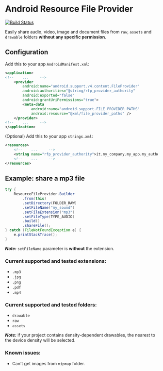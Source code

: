# Android Resource File Provider

[![Build Status](https://travis-ci.org/federicoboschini/Android-Resource-File-Provider.svg?branch=master)](https://travis-ci.org/federicoboschini/Android-Resource-File-Provider)

Easily share audio, video, image and document files from `raw`, `assets` and `drawable` folders **without any specific permission**.

## Configuration

Add this to your app `AndroidManifest.xml`:

```xml
<application>
<!--    ...     -->
    <provider
        android:name="android.support.v4.content.FileProvider"
        android:authorities="@string/rfp_provider_authority"
        android:exported="false"
        android:grantUriPermissions="true">
        <meta-data
            android:name="android.support.FILE_PROVIDER_PATHS"
            android:resource="@xml/file_provider_paths" />
    </provider>
<!--    ...     -->
</application>
```

(Optional) Add this to your app `strings.xml`:

```xml
<resources>
    <!--    ...     -->
    <string name="rfp_provider_authority">it.my_company.my_app.my_authority</string>
    <!--    ...     -->
</resources>
```

## Example: share a mp3 file

```java
try {
    ResourceFileProvider.Builder
        .from(this)
        .setDirectory(FOLDER_RAW)
        .setFileName("my_sound")
        .setFileExtension("mp3")
        .setFileType(TYPE_AUDIO)
        .build()
        .shareFile();
} catch (FileNotFoundException e) {
    e.printStackTrace();
}
```

***Note:*** `setFileName` parameter is **without** the extension.

### Current supported and tested extensions:

* `.mp3`
* `.jpg`
* `.png`
* `.pdf`
* `.mp4`

### Current supported and tested folders:

* `drawable`
* `raw`
* `assets`

***Note:*** if your project contains density-dependent drawables, the nearest to the device density will be selected.

### Known issues:

* Can't get images from `mipmap` folder.
